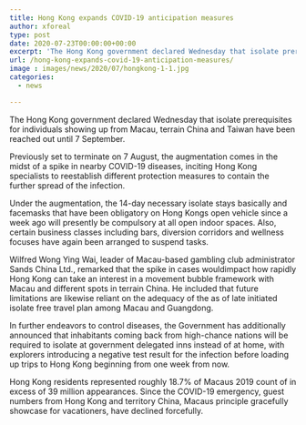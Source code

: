 ```yaml
---
title: Hong Kong expands COVID-19 anticipation measures
author: xforeal 
type: post
date: 2020-07-23T00:00:00+00:00
excerpt: 'The Hong Kong government declared Wednesday that isolate prerequisites for individuals showing up from Macau, terrain China and Taiwan have been reached out until 7 September '
url: /hong-kong-expands-covid-19-anticipation-measures/
image : images/news/2020/07/hongkong-1-1.jpg
categories:
  - news

---
```

The Hong Kong government declared Wednesday that isolate prerequisites for individuals showing up from Macau, terrain China and Taiwan have been reached out until 7 September. 

Previously set to terminate on 7 August, the augmentation comes in the midst of a spike in nearby COVID-19 diseases, inciting Hong Kong specialists to reestablish different protection measures to contain the further spread of the infection. 

Under the augmentation, the 14-day necessary isolate stays basically and facemasks that have been obligatory on Hong Kongs open vehicle since a week ago will presently be compulsory at all open indoor spaces. Also, certain business classes including bars, diversion corridors and wellness focuses have again been arranged to suspend tasks. 

Wilfred Wong Ying Wai, leader of Macau-based gambling club administrator Sands China Ltd., remarked that the spike in cases wouldimpact how rapidly Hong Kong can take an interest in a movement bubble framework with Macau and different spots in terrain China. He included that future limitations are likewise reliant on the adequacy of the as of late initiated isolate free travel plan among Macau and Guangdong. 

In further endeavors to control diseases, the Government has additionally announced that inhabitants coming back from high-chance nations will be required to isolate at government delegated inns instead of at home, with explorers introducing a negative test result for the infection before loading up trips to Hong Kong beginning from one week from now. 

Hong Kong residents represented roughly 18.7&percnt; of Macaus 2019 count of in excess of 39 million appearances. Since the COVID-19 emergency, guest numbers from Hong Kong and territory China, Macaus principle gracefully showcase for vacationers, have declined forcefully.